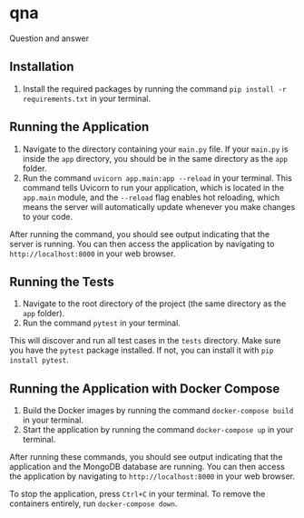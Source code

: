 # qna
Question and answer

## Installation

1. Install the required packages by running the command `pip install -r requirements.txt` in your terminal.

## Running the Application

1. Navigate to the directory containing your `main.py` file. If your `main.py` is inside the `app` directory, you should be in the same directory as the `app` folder.
2. Run the command `uvicorn app.main:app --reload` in your terminal. This command tells Uvicorn to run your application, which is located in the `app.main` module, and the `--reload` flag enables hot reloading, which means the server will automatically update whenever you make changes to your code.

After running the command, you should see output indicating that the server is running. You can then access the application by navigating to `http://localhost:8000` in your web browser.

## Running the Tests

1. Navigate to the root directory of the project (the same directory as the `app` folder).
2. Run the command `pytest` in your terminal.

This will discover and run all test cases in the `tests` directory. Make sure you have the `pytest` package installed. If not, you can install it with `pip install pytest`.

## Running the Application with Docker Compose

1. Build the Docker images by running the command `docker-compose build` in your terminal.
2. Start the application by running the command `docker-compose up` in your terminal.

After running these commands, you should see output indicating that the application and the MongoDB database are running. You can then access the application by navigating to `http://localhost:8000` in your web browser.

To stop the application, press `Ctrl+C` in your terminal. To remove the containers entirely, run `docker-compose down`.
